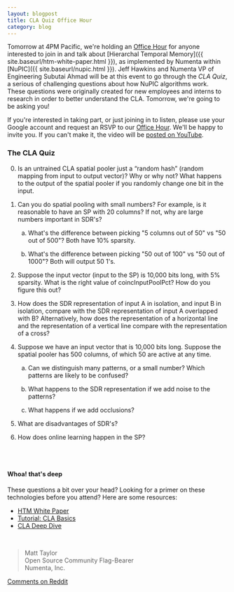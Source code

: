 ```yaml
---
layout: blogpost
title: CLA Quiz Office Hour
category: blog
---
```


Tomorrow at 4PM Pacific, we're holding an [Office Hour](https://plus.google.com/b/100642636108337517466/events/crmrf6k58s77hlgk4v30bll8hp8) for anyone interested to join in and talk about [Hierarchal Temporal Memory]({{ site.baseurl/htm-white-paper.html }}), as implemented by Numenta within [NuPIC]({{ site.baseurl/nupic.html }}). Jeff Hawkins and Numenta VP of Engineering Subutai Ahmad will be at this event to go through the _CLA Quiz_, a serious of challenging questions about how NuPIC algorithms work. These questions were originally created for new employees and interns to research in order to better understand the CLA. Tomorrow, we're going to be asking you!

If you're interested in taking part, or just joining in to listen, please use your Google account and request an RSVP to our [Office Hour](https://plus.google.com/b/100642636108337517466/events/crmrf6k58s77hlgk4v30bll8hp8). We'll be happy to invite you. If you can't make it, the video will be <a href="http://www.youtube.com/watch?v=rSpYyUN4iP0" rel="prettyPhoto" title="NLP With NuPIC">posted on YouTube</a>.

### The CLA Quiz

<ol start="0">
    <li>
        <p/>Is an untrained CLA spatial pooler just a “random hash” (random mapping from input to output vector)?  Why or why not? What happens to the output of the spatial pooler if you randomly change one bit in the input.
    </li>
    <li>
        <p/>Can you do spatial pooling with small numbers?  For example, is it reasonable to have an SP with 20 columns? If not, why are large numbers important in SDR's?
        <ol type="a">
            <li>
                <p/>What's the difference between picking "5 columns out of 50" vs "50 out of 500"?  Both have 10% sparsity.
            </li>
            <li>
                <p/>What's the difference between picking "50 out of 100" vs "50 out of 1000"? Both will output 50 1's.
            </li>
        </ol>
    </li>
    <li>
        <p/>Suppose the input vector (input to the SP) is 10,000 bits long, with 5% sparsity. What is the right value of coincInputPoolPct? How do you figure this out?
    </li>
    <li>
        <p/>How does the SDR representation of input A in isolation, and input B in isolation, compare with the SDR representation of input A overlapped with B?  Alternatively, how does the representation of a horizontal line and the representation of a vertical line compare with the representation of a cross?
    </li>
    <li>
        <p/>Suppose we have an input vector that is 10,000 bits long.  Suppose the spatial pooler has 500 columns, of which 50 are active at any time.
        <ol type="a">
            <li>
                <p/>Can we distinguish many patterns, or a small number? Which patterns are likely to be confused? 
            </li>
            <li>
                <p/>What happens to the SDR representation if we add noise to the patterns?
            </li>
            <li>
                <p/>What happens if we add occlusions?
            </li>
        </ol>
    </li>
    <li>
        <p/>What are disadvantages of SDR's?
    </li>
    <li>
        <p/>How does online learning happen in the SP?
    </li>
</ol>

<br/>
<br/>

#### Whoa! that's deep

These questions a bit over your head? Looking for a primer on these technologies before you attend? Here are some resources:

<ul>
    <li>
        <a href="{{ site.baseurl }}/htm-white-paper.html">HTM White Paper</a>
    </li>
    <li>
        <a href="http://www.youtube.com/watch?v=z6r3ekreRzY" rel="prettyPhoto" title="">Tutorial: CLA Basics</a>
    </li>
    <li>
        <a href="http://www.youtube.com/watch?v=QBs-2_wl_JM" rel="prettyPhoto" title="CLA Deep Dive">CLA Deep Dive</a>
    </li>
</ul>

<br/>

> Matt Taylor <br/>
> Open Source Community Flag-Bearer <br/>
> Numenta, Inc.

[Comments on Reddit](http://www.reddit.com/r/MachineLearning/comments/1qdu8i/cla_quiz_office_hour/)